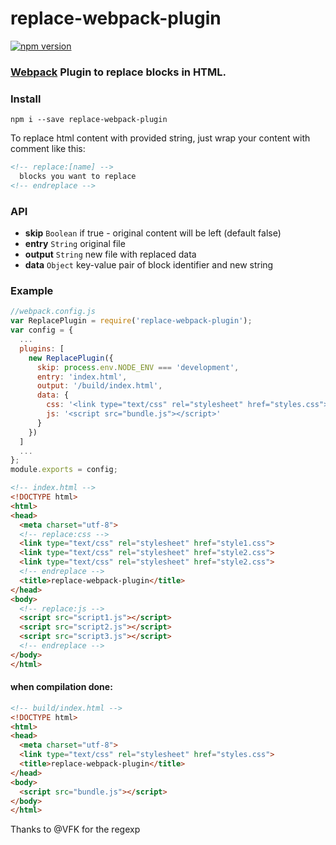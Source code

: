 # replace-webpack-plugin
[![npm version](https://badge.fury.io/js/replace-webpack-plugin.svg)](http://badge.fury.io/js/replace-webpack-plugin)
### [Webpack](https://webpack.github.io/) Plugin to replace blocks in HTML.

### Install

`
npm i --save replace-webpack-plugin
`

To replace html content with provided string, just wrap your content with comment like this:

```html
<!-- replace:[name] -->
  blocks you want to replace
<!-- endreplace -->
```

### API

- **skip** `Boolean` if true - original content will be left (default false)
- **entry** `String` original file
- **output** `String` new file with replaced data
- **data** `Object` key-value pair of block identifier and new string

### Example

```javascript
//webpack.config.js
var ReplacePlugin = require('replace-webpack-plugin');
var config = {
  ...
  plugins: [
    new ReplacePlugin({
      skip: process.env.NODE_ENV === 'development',
      entry: 'index.html',
      output: '/build/index.html',
      data: {
        css: '<link type="text/css" rel="stylesheet" href="styles.css">',
        js: '<script src="bundle.js"></script>'
      }
    })
  ]
  ...
};  
module.exports = config;
```

```html
<!-- index.html -->
<!DOCTYPE html>
<html>
<head>
  <meta charset="utf-8">
  <!-- replace:css -->
  <link type="text/css" rel="stylesheet" href="style1.css">
  <link type="text/css" rel="stylesheet" href="style2.css">
  <link type="text/css" rel="stylesheet" href="style2.css">
  <!-- endreplace -->
  <title>replace-webpack-plugin</title>
</head>
<body>
  <!-- replace:js -->
  <script src="script1.js"></script>
  <script src="script2.js"></script>
  <script src="script3.js"></script>
  <!-- endreplace -->
</body>
</html>
```	
#### when compilation done:
```html
<!-- build/index.html -->
<!DOCTYPE html>
<html>
<head>
  <meta charset="utf-8">
  <link type="text/css" rel="stylesheet" href="styles.css">
  <title>replace-webpack-plugin</title>
</head>
<body>
  <script src="bundle.js"></script>
</body>
</html>
```	

Thanks to @VFK for the regexp 
